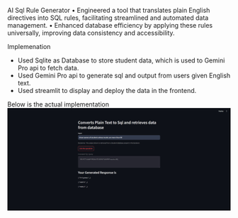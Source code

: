  AI Sql Rule Generator
 • Engineered a tool that translates plain English directives into SQL rules, facilitating streamlined and automated
 data management.
 • Enhanced database efficiency by applying these rules universally, improving data consistency and accessibility.

Implemenation
* Used Sqlite as Database to store student data, which is used to Gemini Pro api to fetch data.
* Used Gemini Pro api to generate sql and output from users given English text.
* Used streamlit to display and deploy the data in the frontend.

Below is the actual implementation
![Text2Sql](text2sql.jpg)

